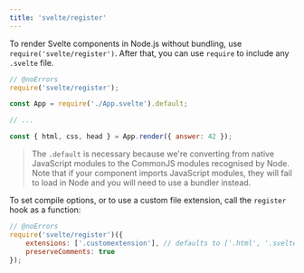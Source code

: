 ```yaml
---
title: 'svelte/register'
---
```


To render Svelte components in Node.js without bundling, use `require('svelte/register')`. After that, you can use `require` to include any `.svelte` file.

```js
// @noErrors
require('svelte/register');

const App = require('./App.svelte').default;

// ...

const { html, css, head } = App.render({ answer: 42 });
```

> The `.default` is necessary because we're converting from native JavaScript modules to the CommonJS modules recognised by Node. Note that if your component imports JavaScript modules, they will fail to load in Node and you will need to use a bundler instead.

To set compile options, or to use a custom file extension, call the `register` hook as a function:

```js
// @noErrors
require('svelte/register')({
	extensions: ['.customextension'], // defaults to ['.html', '.svelte']
	preserveComments: true
});
```
